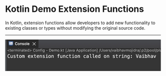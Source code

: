 # Kotlin Demo Extension Functions

In Kotlin, extension functions allow developers to add new functionality to existing classes or types without modifying the original source code.

___

[![Vaibhav Mojidra - 1.jpeg](https://raw.githubusercontent.com/VaibhavMojidra/Kotlin---Demo-Extension-Functions/master/output/1.jpeg "Vaibhav Mojidra")](https://vaibhavmojidra.github.io/site/)